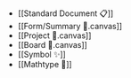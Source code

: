 - [[Standard Document 📋]]
- [[Form/Summary 📑.canvas]]
- [[Project 📌.canvas]]
- [[Board 🧩.canvas]]
- [[Symbol ✨]]
- [[Mathtype 🧾️]]
